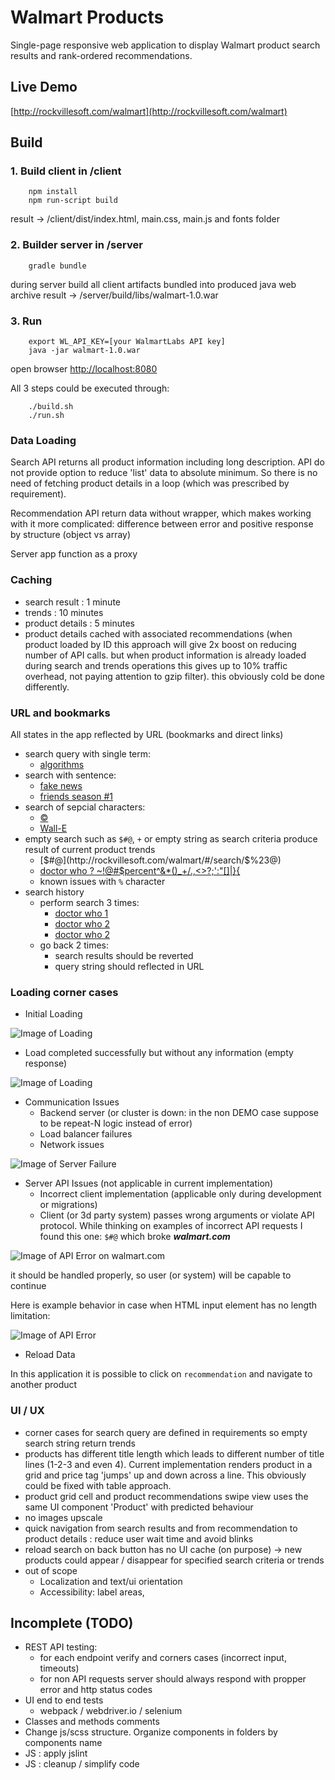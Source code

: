 # Walmart Products

Single-page responsive web application to display Walmart product search results and rank-ordered recommendations.

## Live Demo

[http://rockvillesoft.com/walmart](http://rockvillesoft.com/walmart)

## Build

### 1. Build client in /client
```
    npm install
    npm run-script build
```
result -> /client/dist/index.html, main.css, main.js and fonts folder

###  2. Builder server in /server
```
    gradle bundle
```
during server build all client artifacts bundled into produced java web archive
result  -> /server/build/libs/walmart-1.0.war

###  3. Run 
```
    export WL_API_KEY=[your WalmartLabs API key]
    java -jar walmart-1.0.war     
```
open browser [http://localhost:8080](http://localhost:8080) 

  
All 3 steps could be executed through:
```
    ./build.sh
    ./run.sh
```

### Data Loading

Search API returns all product information including long description. API do not provide option to reduce 'list' data to absolute minimum. 
So there is no need of fetching product details in a loop (which was prescribed by requirement).  

Recommendation API return data without wrapper, which makes working with it more complicated: difference between error and positive response by structure (object vs array)

Server app function as a proxy   

### Caching

* search result : 1 minute
* trends : 10 minutes
* product details : 5 minutes
* product details cached with associated recommendations (when product loaded by ID this approach will give 2x boost on reducing number of API calls. but when product information is already loaded during search and trends operations this gives up to 10% traffic overhead, not paying attention to gzip filter). this obviously cold be done differently.   


### URL and bookmarks

All states in the app reflected by URL (bookmarks and direct links)

* search query with single term:
    * [algorithms](http://rockvillesoft.com/walmart/#/search/algorithms) 
* search with sentence:     
    * [fake news](http://rockvillesoft.com/walmart/#/search/fake+news)
    * [friends season #1](http://rockvillesoft.com/walmart/#/search/friends+season+%231)
* search of sepcial characters:    
    * [ © ](http://rockvillesoft.com/walmart/#/search/+©+)
    * [Wall-E](http://rockvillesoft.com/walmart/#/search/Wall-E)
* empty search such as `$#@`, `+` or empty string as search criteria produce result of current product trends
    * [$#@](http://rockvillesoft.com/walmart/#/search/$%23@)
    * [doctor who ? ~!@#$percent^&*()_+/.,<>?;':"[]\|}{](http://rockvillesoft.com/walmart/#/search/doctor%20who%20%3F%20~!%40%23%24percent^%26*()_%2B%2F.%2C<>%3F%3B'%3A"[]\|}{)
    * known issues with `%` character      
* search history
    * perform search 3 times:
        * [doctor who 1](http://localhost:9000/#/search/doctor+who+1)
        * [doctor who 2](http://localhost:9000/#/search/doctor+who+2)
        * [doctor who 2](http://localhost:9000/#/search/doctor+who+3)
    * go back 2 times:
        * search results should be reverted
        * query string should reflected in URL


### Loading corner cases

* Initial Loading

![Image of Loading](docs/load-process.png)

* Load completed successfully but without any information (empty response)

![Image of Loading](docs/load-empty.png)


* Communication Issues
    * Backend server (or cluster is down: in the non DEMO case suppose to be repeat-N logic instead of error)
    * Load balancer failures
    * Network issues

![Image of Server Failure](docs/load-server-error.png)

* Server API Issues (not applicable in current implementation)
    * Incorrect client implementation (applicable only during development or migrations)
    * Client (or 3d party system) passes wrong arguments or violate API protocol. While thinking on examples of incorrect API requests I found this one: `$#@` which broke ___walmart.com___
       
![Image of API Error on walmart.com](docs/load-api-error-walmart.png)

it should be handled properly, so user (or system) will be capable to continue

Here is example behavior in case when HTML input element has no length limitation:

![Image of API Error](docs/load-api-error.png)

* Reload Data
    
In this application it is possible to click on `recommendation` and navigate to another product

### UI / UX
* corner cases for search query are defined in requirements so empty search string return trends
* products has different title length which leads to different number of title lines (1-2-3 and even 4). Current implementation renders product in a grid and price tag 'jumps' up and down across a line. This obviously could be fixed with table approach. 
* product grid cell and product recommendations swipe view uses the same UI component 'Product' with predicted behaviour
* no images upscale
* quick navigation from search results and from recommendation to product details : reduce user wait time and avoid blinks
* reload search on back button has no UI cache (on purpose) -> new products could appear / disappear for specified search criteria or trends  
* out of scope
    * Localization and text/ui orientation
    * Accessibility: label areas,
 
## Incomplete (TODO)
*  REST API testing:
    * for each endpoint verify and corners cases (incorrect input, timeouts)
    * for non API requests server should always respond with propper error and http status codes
* UI end to end tests
    * webpack / webdriver.io / selenium         
* Classes and methods comments
* Change js/scss structure. Organize components in folders by components name
* JS : apply jslint
* JS : cleanup / simplify code

       




    
    
